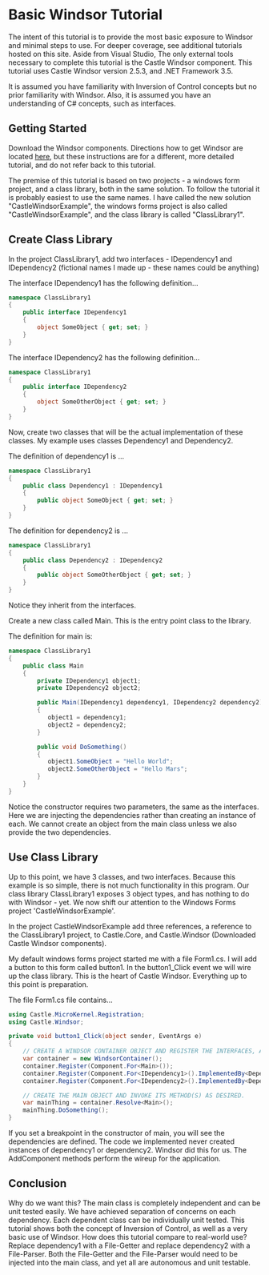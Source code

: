 # Basic Windsor Tutorial

The intent of this tutorial is to provide the most basic exposure to Windsor and minimal steps to use. For deeper coverage, see additional tutorials hosted on this site. Aside from Visual Studio, The only external tools necessary to complete this tutorial is the Castle Windsor component. This tutorial uses Castle Windsor version 2.5.3, and .NET Framework 3.5.

It is assumed you have familiarity with Inversion of Control concepts but no prior familiarity with Windsor. Also, it is assumed you have an understanding of C# concepts, such as interfaces.

## Getting Started

Download the Windsor components. Directions how to get Windsor are located [here](mvc-tutorial-part-1-getting-windsor.md), but these instructions are for a different, more detailed tutorial, and do not refer back to this tutorial.

The premise of this tutorial is based on two projects - a windows form project, and a class library, both in the same solution. To follow the tutorial it is probably easiest to use the same names. I have called the new solution "CastleWindsorExample", the windows forms project is also called "CastleWindsorExample", and the class library is called "ClassLibrary1".

## Create Class Library

In the project ClassLibrary1, add two interfaces - IDependency1 and IDependency2 (fictional names I made up - these names could be anything)

The interface IDependency1 has the following definition...

```csharp
namespace ClassLibrary1
{
    public interface IDependency1
    {
        object SomeObject { get; set; }
    }
}
```

The interface IDependency2 has the following definition...

```csharp
namespace ClassLibrary1
{
    public interface IDependency2
    {
        object SomeOtherObject { get; set; }
    }
}
```

Now, create two classes that will be the actual implementation of these classes. My example uses classes Dependency1 and Dependency2.

The definition of dependency1 is ...

```csharp
namespace ClassLibrary1
{
    public class Dependency1 : IDependency1
    {
        public object SomeObject { get; set; }
    }
}
```

The definition for dependency2 is ...

```csharp
namespace ClassLibrary1
{
    public class Dependency2 : IDependency2
    {
        public object SomeOtherObject { get; set; }
    }
}
```

Notice they inherit from the interfaces.

Create a new class called Main. This is the entry point class to the library.

The definition for main is:

```csharp
namespace ClassLibrary1
{
    public class Main
    {
        private IDependency1 object1;
        private IDependency2 object2;

        public Main(IDependency1 dependency1, IDependency2 dependency2)
        {
           object1 = dependency1;
           object2 = dependency2;
        }

        public void DoSomething()
        {
           object1.SomeObject = "Hello World";
           object2.SomeOtherObject = "Hello Mars";
        }
    }
}
```

Notice the constructor requires two parameters, the same as the interfaces. Here we are injecting the dependencies rather than creating an instance of each. We cannot create an object from the main class unless we also provide the two dependencies.

## Use Class Library

Up to this point, we have 3 classes, and two interfaces. Because this example is so simple, there is not much functionality in this program. Our class library ClassLibrary1 exposes 3 object types, and has nothing to do with Windsor - yet. We now shift our attention to the Windows Forms project 'CastleWindsorExample'.

In the project CastleWindsorExample add three references, a reference to the ClassLibrary1 project, to Castle.Core, and Castle.Windsor (Downloaded Castle Windsor components).

My default windows forms project started me with a file Form1.cs. I will add a button to this form called button1. In the button1_Click event we will wire up the class library. This is the heart of Castle Windsor. Everything up to this point is preparation.

The file Form1.cs file contains...

```csharp
using Castle.MicroKernel.Registration;
using Castle.Windsor;

private void button1_Click(object sender, EventArgs e)
{
    // CREATE A WINDSOR CONTAINER OBJECT AND REGISTER THE INTERFACES, AND THEIR CONCRETE IMPLEMENTATIONS.
    var container = new WindsorContainer();
    container.Register(Component.For<Main>());
    container.Register(Component.For<IDependency1>().ImplementedBy<Dependency1>());
    container.Register(Component.For<IDependency2>().ImplementedBy<Dependency2>());

    // CREATE THE MAIN OBJECT AND INVOKE ITS METHOD(S) AS DESIRED.
    var mainThing = container.Resolve<Main>();
    mainThing.DoSomething();
}
```

If you set a breakpoint in the constructor of main, you will see the dependencies are defined. The code we implemented never created instances of dependency1 or dependency2. Windsor did this for us. The AddComponent methods perform the wireup for the application.

## Conclusion

Why do we want this? The main class is completely independent and can be unit tested easily. We have achieved separation of concerns on each dependency. Each dependent class can be individually unit tested. This tutorial shows both the concept of Inversion of Control, as well as a very basic use of Windsor. How does this tutorial compare to real-world use? Replace dependency1 with a File-Getter and replace dependency2 with a File-Parser. Both the File-Getter and the File-Parser would need to be injected into the main class, and yet all are autonomous and unit testable.
